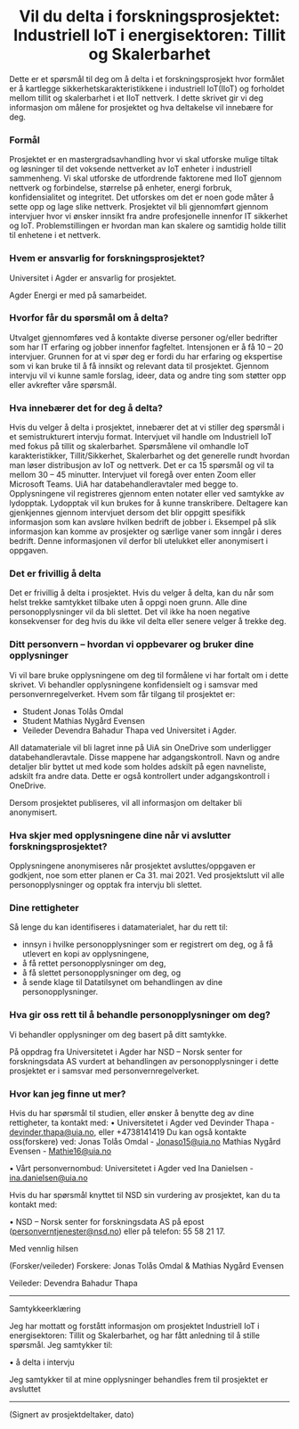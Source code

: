 
# <div align="center"> Vil du delta i forskningsprosjektet: <br> Industriell IoT i energisektoren: Tillit og Skalerbarhet </div>

Dette er et spørsmål til deg om å delta i et forskningsprosjekt hvor formålet er å kartlegge sikkerhetskarakteristikkene i industriell IoT(IIoT) og forholdet mellom tillit og skalerbarhet i et IIoT nettverk. I dette skrivet gir vi deg informasjon om målene for prosjektet og hva deltakelse vil innebære for deg.

### **Formål**

Prosjektet er en mastergradsavhandling hvor vi skal utforske mulige tiltak og løsninger til det voksende nettverket av IoT enheter i industriell sammenheng. Vi skal utforske de utfordrende faktorene med IIoT gjennom nettverk og forbindelse, størrelse på enheter, energi forbruk, konfidensialitet og integritet. Det utforskes om det er noen gode måter å sette opp og lage slike nettverk. Prosjektet vil bli gjennomført gjennom intervjuer hvor vi ønsker innsikt fra andre profesjonelle innenfor IT sikkerhet og IoT.
Problemstillingen er hvordan man kan skalere og samtidig holde tillit til enhetene i et nettverk.
 
### **Hvem er ansvarlig for forskningsprosjektet?**

Universitet i Agder er ansvarlig for prosjektet.

Agder Energi er med på samarbeidet.

### **Hvorfor får du spørsmål om å delta?**
Utvalget gjennomføres ved å kontakte diverse personer og/eller bedrifter som har IT erfaring og jobber innenfor fagfeltet. Intensjonen er å få 10 – 20 intervjuer. Grunnen for at vi spør deg er fordi du har erfaring og ekspertise som vi kan bruke til å få innsikt og relevant data til prosjektet. Gjennom intervju vil vi kunne samle forslag, ideer, data og andre ting som støtter opp eller avkrefter våre spørsmål.

### **Hva innebærer det for deg å delta?**
Hvis du velger å delta i prosjektet, innebærer det at vi stiller deg spørsmål i et semistrukturert intervju format. Intervjuet vil handle om Industriell IoT med fokus på tillit og skalerbarhet. Spørsmålene vil omhandle IoT karakteristikker, Tillit/Sikkerhet, Skalerbarhet og det generelle rundt hvordan man løser distribusjon av IoT og nettverk.  Det er ca 15 spørsmål og vil ta mellom 30 – 45 minutter. Intervjuet vil foregå over enten Zoom eller Microsoft Teams. UiA har databehandleravtaler med begge to. Opplysningene vil registreres gjennom enten notater eller ved samtykke av lydopptak. Lydopptak vil kun brukes for å kunne transkribere. 
Deltagere kan gjenkjennes gjennom intervjuet dersom det blir oppgitt spesifikk informasjon som kan avsløre hvilken bedrift de jobber i. Eksempel på slik informasjon kan komme av prosjekter og særlige vaner som inngår i deres bedrift.  Denne informasjonen vil derfor bli utelukket eller anonymisert i oppgaven.

### **Det er frivillig å delta**
Det er frivillig å delta i prosjektet. Hvis du velger å delta, kan du når som helst trekke samtykket tilbake uten å oppgi noen grunn. Alle dine personopplysninger vil da bli slettet. Det vil ikke ha noen negative konsekvenser for deg hvis du ikke vil delta eller senere velger å trekke deg. 

### **Ditt personvern – hvordan vi oppbevarer og bruker dine opplysninger** 
Vi vil bare bruke opplysningene om deg til formålene vi har fortalt om i dette skrivet. Vi behandler opplysningene konfidensielt og i samsvar med personvernregelverket.
Hvem som får tilgang til prosjektet er: 
- Student Jonas Tolås Omdal
- Student Mathias Nygård Evensen
- Veileder Devendra Bahadur Thapa ved Universitet i Agder.

All datamateriale vil bli lagret inne på UiA sin OneDrive som underligger databehandleravtale. Disse mappene har adgangskontroll. Navn og andre detaljer blir byttet ut med kode som holdes adskilt på egen navneliste, adskilt fra andre data. Dette er også kontrollert under adgangskontroll i OneDrive. 

Dersom prosjektet publiseres, vil all informasjon om deltaker bli anonymisert.

### **Hva skjer med opplysningene dine når vi avslutter forskningsprosjektet?**
Opplysningene anonymiseres når prosjektet avsluttes/oppgaven er godkjent, noe som etter planen er
Ca 31. mai 2021. Ved prosjektslutt vil alle personopplysninger og opptak fra intervju bli slettet. 

### **Dine rettigheter**
Så lenge du kan identifiseres i datamaterialet, har du rett til:
-	innsyn i hvilke personopplysninger som er registrert om deg, og å få utlevert en kopi av opplysningene,
-	å få rettet personopplysninger om deg, 
-	å få slettet personopplysninger om deg, og
-	å sende klage til Datatilsynet om behandlingen av dine personopplysninger.

### **Hva gir oss rett til å behandle personopplysninger om deg?**
Vi behandler opplysninger om deg basert på ditt samtykke.

På oppdrag fra Universitetet i Agder har NSD – Norsk senter for forskningsdata AS vurdert at behandlingen av personopplysninger i dette prosjektet er i samsvar med personvernregelverket. 

### **Hvor kan jeg finne ut mer?**
Hvis du har spørsmål til studien, eller ønsker å benytte deg av dine rettigheter, ta kontakt med:
•	Universitetet i Agder ved Devinder Thapa - devinder.thapa@uia.no, eller +4738141419
Du kan også kontakte oss(forskere) ved: 
Jonas Tolås Omdal - Jonaso15@uia.no
Mathias Nygård Evensen - Mathie16@uia.no  

•	Vårt personvernombud: Universitetet i Agder ved Ina Danielsen - ina.danielsen@uia.no

Hvis du har spørsmål knyttet til NSD sin vurdering av prosjektet, kan du ta kontakt med:

•	NSD – Norsk senter for forskningsdata AS på epost (personverntjenester@nsd.no) eller på telefon: 55 58 21 17.

Med vennlig hilsen

(Forsker/veileder)
Forskere:
Jonas Tolås Omdal & Mathias Nygård Evensen

Veileder: 
Devendra Bahadur Thapa





-------------------------------------------------------------------------------------------------------------------------
 

Samtykkeerklæring 

Jeg har mottatt og forstått informasjon om prosjektet Industriell IoT i energisektoren: Tillit og Skalerbarhet, og har fått anledning til å stille spørsmål. Jeg samtykker til:

•	å delta i intervju 

Jeg samtykker til at mine opplysninger behandles frem til prosjektet er avsluttet


----------------------------------------------------------------------------------------------------------------
(Signert av prosjektdeltaker, dato)




